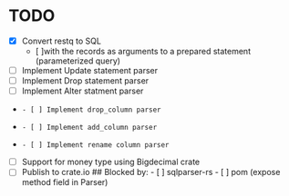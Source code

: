 # TODO
- [X] Convert restq to SQL
    - [ ]with the records as arguments to a prepared statement (parameterized query)
- [ ] Implement Update statement parser
- [ ] Implement Drop statement parser
- [ ] Implement Alter statment parser
-     - [ ] Implement drop_column parser
-     - [ ] Implement add_column parser
-     - [ ] Implement rename column parser
- [ ] Support for money type using Bigdecimal crate
- [ ] Publish to crate.io
        ## Blocked by:
        - [ ] sqlparser-rs
        - [ ] pom (expose method field in Parser)

